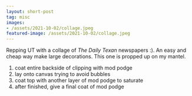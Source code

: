 ```yaml
---
layout: short-post
tag: misc
images:
- /assets/2021-10-02/collage.jpeg
featured-image: /assets/2021-10-02/collage.jpeg
---
```

Repping UT with a collage of *The Daily Texan* newspapers :). An easy and cheap
way make large decorations. This one is propped up on my mantel.

1. coat entire backside of clipping with mod podge
1. lay onto canvas trying to avoid bubbles
1. coat top with another layer of mod podge to saturate
1. after finished, give a final coat of mod podge